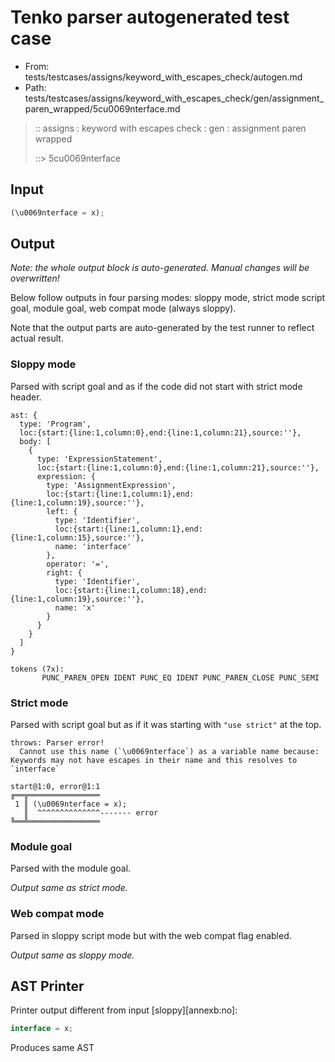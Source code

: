 # Tenko parser autogenerated test case

- From: tests/testcases/assigns/keyword_with_escapes_check/autogen.md
- Path: tests/testcases/assigns/keyword_with_escapes_check/gen/assignment_paren_wrapped/5cu0069nterface.md

> :: assigns : keyword with escapes check : gen : assignment paren wrapped
>
> ::> 5cu0069nterface

## Input


`````js
(\u0069nterface = x);
`````

## Output

_Note: the whole output block is auto-generated. Manual changes will be overwritten!_

Below follow outputs in four parsing modes: sloppy mode, strict mode script goal, module goal, web compat mode (always sloppy).

Note that the output parts are auto-generated by the test runner to reflect actual result.

### Sloppy mode

Parsed with script goal and as if the code did not start with strict mode header.

`````
ast: {
  type: 'Program',
  loc:{start:{line:1,column:0},end:{line:1,column:21},source:''},
  body: [
    {
      type: 'ExpressionStatement',
      loc:{start:{line:1,column:0},end:{line:1,column:21},source:''},
      expression: {
        type: 'AssignmentExpression',
        loc:{start:{line:1,column:1},end:{line:1,column:19},source:''},
        left: {
          type: 'Identifier',
          loc:{start:{line:1,column:1},end:{line:1,column:15},source:''},
          name: 'interface'
        },
        operator: '=',
        right: {
          type: 'Identifier',
          loc:{start:{line:1,column:18},end:{line:1,column:19},source:''},
          name: 'x'
        }
      }
    }
  ]
}

tokens (7x):
       PUNC_PAREN_OPEN IDENT PUNC_EQ IDENT PUNC_PAREN_CLOSE PUNC_SEMI
`````

### Strict mode

Parsed with script goal but as if it was starting with `"use strict"` at the top.

`````
throws: Parser error!
  Cannot use this name (`\u0069nterface`) as a variable name because: Keywords may not have escapes in their name and this resolves to `interface`

start@1:0, error@1:1
╔══╦════════════════
 1 ║ (\u0069nterface = x);
   ║  ^^^^^^^^^^^^^^------- error
╚══╩════════════════

`````


### Module goal

Parsed with the module goal.

_Output same as strict mode._

### Web compat mode

Parsed in sloppy script mode but with the web compat flag enabled.

_Output same as sloppy mode._

## AST Printer

Printer output different from input [sloppy][annexb:no]:

````js
interface = x;
````

Produces same AST

